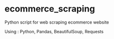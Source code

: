 # ecommerce_scraping
Python script for web scraping ecommerce website

Using : Python, Pandas, BeautifulSoup, Requests
